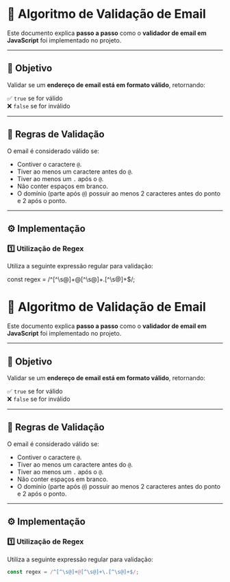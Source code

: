 # 🧩 Algoritmo de Validação de Email

Este documento explica **passo a passo** como o **validador de email em JavaScript** foi implementado no projeto.

---

## 🎯 Objetivo

Validar se um **endereço de email está em formato válido**, retornando:

✅ `true` se for válido  
❌ `false` se for inválido

---

## 🧪 Regras de Validação

O email é considerado válido se:

- Contiver o caractere `@`.
- Tiver ao menos um caractere antes do `@`.
- Tiver ao menos um `.` após o `@`.
- Não conter espaços em branco.
- O domínio (parte após `@`) possuir ao menos 2 caracteres antes do ponto e 2 após o ponto.

---

## ⚙️ Implementação

### 1️⃣ Utilização de Regex

Utiliza a seguinte expressão regular para validação:

const regex = /^[^\s@]+@[^\s@]+\.[^\s@]+$/;

# 🧩 Algoritmo de Validação de Email

Este documento explica **passo a passo** como o **validador de email em JavaScript** foi implementado no projeto.

---

## 🎯 Objetivo

Validar se um **endereço de email está em formato válido**, retornando:

✅ `true` se for válido  
❌ `false` se for inválido

---

## 🧪 Regras de Validação

O email é considerado válido se:

- Contiver o caractere `@`.
- Tiver ao menos um caractere antes do `@`.
- Tiver ao menos um `.` após o `@`.
- Não conter espaços em branco.
- O domínio (parte após `@`) possuir ao menos 2 caracteres antes do ponto e 2 após o ponto.

---

## ⚙️ Implementação

### 1️⃣ Utilização de Regex

Utiliza a seguinte expressão regular para validação:
```js
const regex = /^[^\s@]+@[^\s@]+\.[^\s@]+$/;

